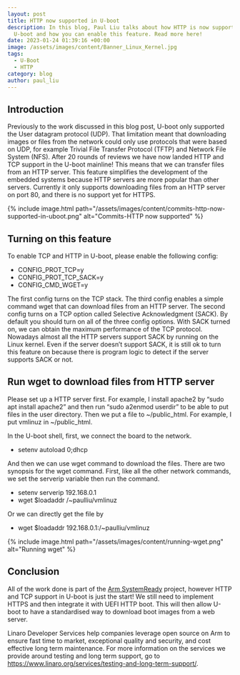 ```yaml
---
layout: post
title: HTTP now supported in U-boot
description: In this blog, Paul Liu talks about how HTTP is now supported in
  U-boot and how you can enable this feature. Read more here!
date: 2023-01-24 01:39:16 +00:00
image: /assets/images/content/Banner_Linux_Kernel.jpg
tags:
  - U-Boot
  - HTTP
category: blog
author: paul_liu
---
```

## I﻿ntroduction

Previously to the work discussed in this blog post, U-boot only supported the User datagram protocol (UDP). That limitation meant that downloading images or files from the network could only use protocols that were based on UDP, for example Trivial File Transfer Protocol (TFTP) and Network File System (NFS). After 20 rounds of reviews we have now landed HTTP and TCP support in the U-boot mainline! This means that we can transfer files from an HTTP server. This feature simplifies the development of the embedded systems because HTTP servers are more popular than other servers. Currently it only supports downloading files from an HTTP server on port 80, and there is no support yet for HTTPS.

{% include image.html path="/assets/images/content/commits-http-now-supported-in-uboot.png" alt="Commits-HTTP now supported" %}

## Turning on this feature

To enable TCP and HTTP in U-boot, please enable the following config:

* CONFIG_PROT_TCP=y
* CONFIG_PROT_TCP_SACK=y
* CONFIG_CMD_WGET=y

The first config turns on the TCP stack. The third config enables a simple command wget that can download files from an HTTP server. The second config turns on a TCP option called Selective Acknowledgment (SACK). By default you should turn on all of the three config options. With SACK turned on, we can obtain the maximum performance of the TCP protocol. Nowadays almost all the HTTP servers support SACK by running on the Linux kernel. Even if the server doesn’t support SACK, it is still ok to turn this feature on because there is program logic to detect if the server supports SACK or not.

## Run wget to download files from HTTP server

Please set up a HTTP server first. For example, I install apache2 by “sudo apt install apache2” and then run “sudo a2enmod userdir” to be able to put files in the user directory. Then we put a file to \~/public_html. For example, I put vmlinuz in \~/public_html.

In the U-boot shell, first, we connect the board to the network.

* setenv autoload 0;dhcp

And then we can use wget command to download the files. There are two synopsis for the wget command. First, like all the other network commands, we set the serverip variable then run the command.

* setenv serverip 192.168.0.1
* wget $loadaddr /~paulliu/vmlinuz

Or we can directly get the file by

* wget $loadaddr 192.168.0.1:/~paulliu/vmlinuz

{% include image.html path="/assets/images/content/running-wget.png" alt="Running wget" %}

## Conclusion

All of the work done is part of the [Arm SystemReady](https://www.arm.com/architecture/system-architectures/systemready-certification-program) project, however  HTTP and TCP support in U-boot is just the start! We still need to implement HTTPS and then integrate it with UEFI HTTP boot. This will then allow U-boot to have a standardised way to download boot images from a web server.

Linaro Developer Services help companies leverage open source on Arm to ensure fast time to market, exceptional quality and security, and cost effective long term maintenance. For more information on the services we provide around testing and long term support, go to <https://www.linaro.org/services/testing-and-long-term-support/>.